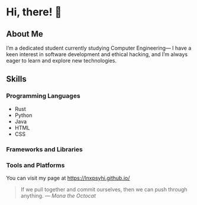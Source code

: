 # Hi, there! :wave:

## About Me
I’m a dedicated student currently studying Computer Engineering—  I have a keen interest in software development and ethical hacking,
and I’m always eager to learn and explore new technologies.

## Skills
### Programming Languages
- Rust
- Python
- Java
- HTML
- CSS
### Frameworks and Libraries
### Tools and Platforms

You can visit my page at https://lnxpsyhi.github.io/

> If we pull together and commit ourselves, then we can push through anything.
— *Mona the Octocat*

<!-- TO DO: add more details about me later -->
